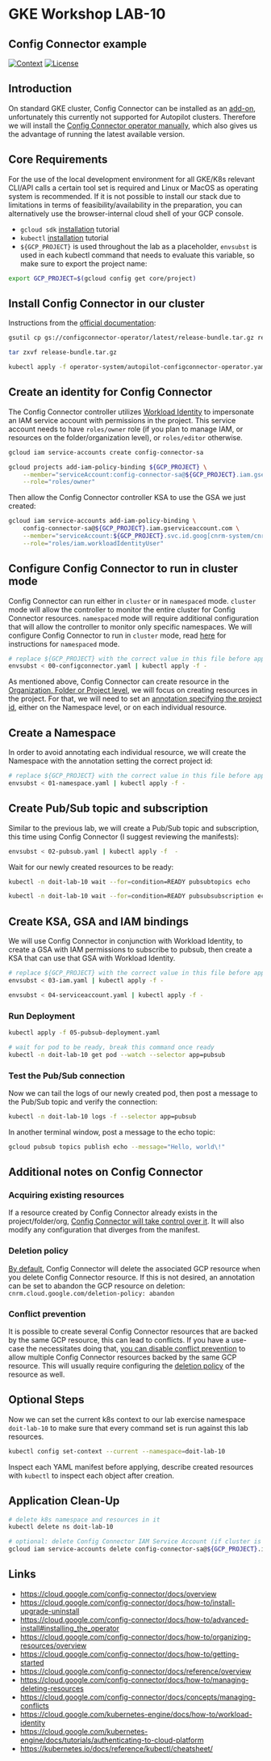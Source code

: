 # GKE Workshop LAB-10

## Config Connector example

[![Context](https://img.shields.io/badge/GKE%20Fundamentals-1-blue.svg)](#)
[![License](https://img.shields.io/badge/License-Apache%202.0-blue.svg)](https://opensource.org/licenses/Apache-2.0)

## Introduction

On standard GKE cluster, Config Connector can be installed as an [add-on](https://cloud.google.com/config-connector/docs/how-to/install-upgrade-uninstall), unfortunately this currently not supported for Autopilot clusters.
Therefore we will install the [Config Connector operator manually](https://cloud.google.com/config-connector/docs/how-to/advanced-install#installing_the_operator), which also gives us the advantage of running the latest available version.

## Core Requirements

For the use of the local development environment for all GKE/K8s relevant CLI/API calls a certain tool set is required and Linux or MacOS as operating system is recommended. If it is not possible to install our stack due to limitations in terms of feasibility/availability in the preparation, you can alternatively use the browser-internal cloud shell of your GCP console.

- `gcloud sdk` [installation](https://cloud.google.com/sdk/docs/install) tutorial
- `kubectl` [installation](https://kubernetes.io/docs/tasks/tools/) tutorial
- `${GCP_PROJECT}` is used throughout the lab as a placeholder, `envsubst` is used in each kubectl command that needs to evaluate this variable, so make sure to export the project name:

```bash
export GCP_PROJECT=$(gcloud config get core/project)
```

## Install Config Connector in our cluster

Instructions from the [official documentation](https://cloud.google.com/config-connector/docs/how-to/advanced-install#installing_the_operator):

```bash
gsutil cp gs://configconnector-operator/latest/release-bundle.tar.gz release-bundle.tar.gz

tar zxvf release-bundle.tar.gz

kubectl apply -f operator-system/autopilot-configconnector-operator.yaml
```

## Create an identity for Config Connector

The Config Connector controller utilizes [Workload Identity](../09-workload-identity-pubsub/README.md) to impersonate an IAM service account with permissions in the project. This service account needs to have `roles/owner` role (if you plan to manage IAM, or resources on the folder/organization level), or `roles/editor` otherwise.

```bash
gcloud iam service-accounts create config-connector-sa

gcloud projects add-iam-policy-binding ${GCP_PROJECT} \
    --member="serviceAccount:config-connector-sa@${GCP_PROJECT}.iam.gserviceaccount.com" \
    --role="roles/owner"
```

Then allow the Config Connector controller KSA to use the GSA we just created:

```bash
gcloud iam service-accounts add-iam-policy-binding \
    config-connector-sa@${GCP_PROJECT}.iam.gserviceaccount.com \
    --member="serviceAccount:${GCP_PROJECT}.svc.id.goog[cnrm-system/cnrm-controller-manager]" \
    --role="roles/iam.workloadIdentityUser"
```

## Configure Config Connector to run in cluster mode

Config Connector can run either in `cluster` or in `namespaced` mode. `cluster` mode will allow the controller to monitor the entire cluster for Config Connector resources. `namespaced` mode will require additional configuration that will allow the controller to monitor only specific namespaces.
We will configure Config Connector to run in `cluster` mode, read [here](https://cloud.google.com/config-connector/docs/how-to/advanced-install#namespaced-mode) for instructions for `namespaced` mode.

```bash
# replace ${GCP_PROJECT} with the correct value in this file before applying!!
envsubst < 00-configconnector.yaml | kubectl apply -f -
```

As mentioned above, Config Connector can create resource in the [Organization, Folder or Project level](https://cloud.google.com/config-connector/docs/how-to/organizing-resources/overview), we will focus on creating resources in the project.
For that, we will need to set an [annotation specifying the project id](https://cloud.google.com/config-connector/docs/how-to/organizing-resources/project-scoped-resources), either on the Namespace level, or on each individual resource.

## Create a Namespace

In order to avoid annotating each individual resource, we will create the Namespace with the annotation setting the correct project id:

```bash
# replace ${GCP_PROJECT} with the correct value in this file before applying!!
envsubst < 01-namespace.yaml | kubectl apply -f -
```

## Create Pub/Sub topic and subscription

Similar to the previous lab, we will create a Pub/Sub topic and subscription, this time using Config Connector (I suggest reviewing the manifests):

```bash
envsubst < 02-pubsub.yaml | kubectl apply -f  -
```

Wait for our newly created resources to be ready:

```bash
kubectl -n doit-lab-10 wait --for=condition=READY pubsubtopics echo

kubectl -n doit-lab-10 wait --for=condition=READY pubsubsubscription echo-read
```

## Create KSA, GSA and IAM bindings

We will use Config Connector in conjunction with Workload Identity, to create a GSA with IAM permissions to subscribe to pubsub, then create a KSA that can use that GSA with Workload Identity.

```bash
# replace ${GCP_PROJECT} with the correct value in this file before applying!!
envsubst < 03-iam.yaml | kubectl apply -f -

envsubst < 04-serviceaccount.yaml | kubectl apply -f -
```

### Run Deployment

```bash
kubectl apply -f 05-pubsub-deployment.yaml

# wait for pod to be ready, break this command once ready
kubectl -n doit-lab-10 get pod --watch --selector app=pubsub
```

### Test the Pub/Sub connection

Now we can tail the logs of our newly created pod, then post a message to the Pub/Sub topic and verify the connection:

```bash
kubectl -n doit-lab-10 logs -f --selector app=pubsub
```

In another terminal window, post a message to the echo topic:

```bash
gcloud pubsub topics publish echo --message="Hello, world\!"
```

## Additional notes on Config Connector

### Acquiring existing resources

If a resource created by Config Connector already exists in the project/folder/org, [Config Connector will take control over it](https://cloud.google.com/config-connector/docs/how-to/managing-deleting-resources#acquiring_an_existing_resource). It will also modify any configuration that diverges from the manifest.

### Deletion policy

[By default](https://cloud.google.com/config-connector/docs/how-to/managing-deleting-resources#keeping_resources_after_deletion), Config Connector will delete the associated GCP resource when you delete Config Connector resource. If this is not desired, an annotation can be set to abandon the GCP resource on deletion:
`cnrm.cloud.google.com/deletion-policy: abandon`

### Conflict prevention

It is possible to create several Config Connector resources that are backed by the same GCP resource, this can lead to conflicts. If you have a use-case the necessitates doing that, [you can disable conflict prevention](https://cloud.google.com/config-connector/docs/concepts/managing-conflicts#modifying_conflict_prevention) to allow multiple Config Connector resources backed by the same GCP resource.
This will usually require configuring the [deletion policy](#deletion-policy) of the resource as well.

## Optional Steps

Now we can set the current k8s context to our lab exercise namespace `doit-lab-10` to make sure that every command set is run against this lab resources.

```bash
kubectl config set-context --current --namespace=doit-lab-10
```

Inspect each YAML manifest before applying, describe created resources with `kubectl` to inspect each object after creation.

## Application Clean-Up

```bash
# delete k8s namespace and resources in it
kubectl delete ns doit-lab-10

# optional: delete Config Connector IAM Service Account (if cluster is deleted)
gcloud iam service-accounts delete config-connector-sa@${GCP_PROJECT}.iam.gserviceaccount.com
```

## Links

- https://cloud.google.com/config-connector/docs/overview
- https://cloud.google.com/config-connector/docs/how-to/install-upgrade-uninstall
- https://cloud.google.com/config-connector/docs/how-to/advanced-install#installing_the_operator
- https://cloud.google.com/config-connector/docs/how-to/organizing-resources/overview
- https://cloud.google.com/config-connector/docs/how-to/getting-started
- https://cloud.google.com/config-connector/docs/reference/overview
- https://cloud.google.com/config-connector/docs/how-to/managing-deleting-resources
- https://cloud.google.com/config-connector/docs/concepts/managing-conflicts
- https://cloud.google.com/kubernetes-engine/docs/how-to/workload-identity
- https://cloud.google.com/kubernetes-engine/docs/tutorials/authenticating-to-cloud-platform
- https://kubernetes.io/docs/reference/kubectl/cheatsheet/
